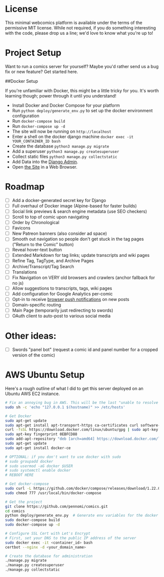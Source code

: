 # License

This minimal webcomics platform is available under the terms of the permissive MIT license. While not required, if you 
do something interesting with the code, please drop us a line; we'd love to know what you're up to!

# Project Setup

Want to run a comics server for yourself? Maybe you'd rather send us a bug fix or new feature? Get started here.

##Docker Setup

If you're unfamiliar with Docker, this might be a little tricky for you. It's worth learning though; power through it until you understand!

- Install Docker and Docker Compose for your platform
- Run `python deploy/generate_env.py` to set up the docker environment configuration
- Run `docker-compose build`
- Run `docker-compose up -d`
- The site will now be running on `http://localhost`
- Enter a shell on the docker django machine `docker exec -it YOUR_CONTAINER_ID bash`
- Create the database `python3 manage.py migrate`
- Add a superuser `python3 manage.py createsuperuser`
- Collect static files `python3 manage.py collectstatic`
- Add Data into the [Django Admin](http://localhost/admin/).
- Open [the Site](http://localhost) in a Web Browser.


# Roadmap

- [ ] Add a docker-generated secret key for Django
- [ ] Full overhaul of Docker image (Alpine-based for faster builds)
- [ ] Social link previews & search engine metadata (use SEO checkers)
- [ ] Scroll to top of comic upon navigating
- [ ] Order by Chronological
- [ ] Favicons
- [ ] New Patreon banners (also consider ad space)
- [ ] Smooth out navigation so people don't get stuck in the tag pages ("Return to the Comic" button)
- [ ] Reveal hover-text button
- [ ] Extended Markdown for tag links; update transcripts and wiki pages
- [ ] Refine Tag, TagType, and Archive Pages
- [ ] Archive/Transcript/Tag Search
- [ ] Translations
- [ ] Fix Navigation on VERY old browsers and crawlers (anchor fallback for no js)
- [ ] Allow suggestions to transcripts, tags, wiki pages
- [ ] Add configuration for Google Analytics per-comic
- [ ] Opt-in to receive [browser push notifications](https://developers.google.com/web/updates/2016/07/web-push-interop-wins) on new posts
- [ ] Domain-specific routing
- [ ] Main Page (temporarily just redirecting to swords)
- [ ] OAuth client to auto-post to various social media

# Other ideas:

- [ ] Swords "panel bot" (request a comic id and panel number for a cropped version of the comic)

# AWS Ubuntu Setup

Here's a rough outline of what I did to get this server deployed on an Ubuntu AWS EC2 instance.

```bash
# Fix an annoying bug in AWS. This will be the last "unable to resolve host" error you see
sudo sh -c 'echo "127.0.0.1 $(hostname)" >> /etc/hosts'

# Get Docker
sudo apt-get update
sudo apt-get install apt-transport-https ca-certificates curl software-properties-common
curl -fsSL https://download.docker.com/linux/ubuntu/gpg | sudo apt-key add -
sudo apt-key fingerprint 0EBFCD88
sudo add-apt-repository "deb [arch=amd64] https://download.docker.com/linux/ubuntu $(lsb_release -cs) stable"
sudo apt-get update
sudo apt-get install docker-ce

# OPTIONAL: if you don't want to use docker with sudo
# sudo groupadd docker
# sudo usermod -aG docker $USER
# sudo systemctl enable docker
# REBOOT HERE

# Get docker-compose
sudo curl -L https://github.com/docker/compose/releases/download/1.22.0/docker-compose-`uname -s`-`uname -m` -o /usr/local/bin/docker-compose
sudo chmod 777 /usr/local/bin/docker-compose

# Get the project
git clone https://github.com/pennomi/comics.git
cd comics
python deploy/generate_env.py  # Generate env variables for the docker build
sudo docker-compose build
sudo docker-compose up -d

# Configure SSL Cert with Let's Encrypt
# First, set your DNS to the public IP address of the server
sudo docker exec -it <container_id> bash
certbot --nginx -d <your_domain_name>

# Create the database for administration
./manage.py migrate
./manage.py createsuperuser
./manage.py collectstatic
```